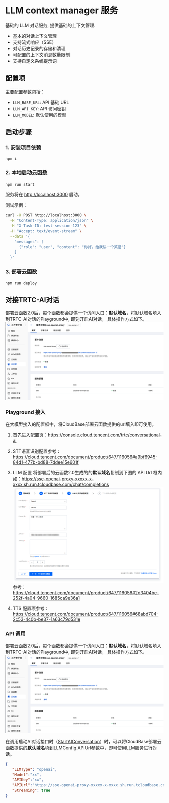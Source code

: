 # LLM context manager 服务

基础的 LLM 对话服务, 提供基础的上下文管理.

- 基本的对话上下文管理
- 支持流式响应（SSE）
- 对话历史记录的存储和清理
- 可配置的上下文消息数量限制
- 支持自定义系统提示词

## 配置项

主要配置参数包括：

- `LLM_BASE_URL`: API 基础 URL
- `LLM_API_KEY`: API 访问密钥
- `LLM_MODEL`: 默认使用的模型

## 启动步骤

### 1. 安装项目依赖

```bash
npm i
```

### 2. 本地启动云函数

```bash
npm run start
```

服务将在 <http://localhost:3000> 启动。

测试示例：

```bash
curl -X POST http://localhost:3000 \
  -H "Content-Type: application/json" \
  -H "X-Task-ID: test-session-123" \
  -H "Accept: text/event-stream" \
  --data '{
    "messages": [
      {"role": "user", "content": "你好，给我讲一个笑话"}
    ]
  }'
```

### 3. 部署云函数

```bash
npm run deploy
```

## 对接TRTC-AI对话

部署云函数2.0后，每个函数都会提供一个访问入口：**默认域名**，将默认域名填入到TRTC-AI对话的Playground中, 即刻开启AI对话， 具体操作方式如下。
![func-url.png](../images/func-url.png)

### Playground 接入

在大模型接入的配置框中，将CloudBase部署云函数提供的url填入即可使用。

1. 首先进入配置页：<https://console.cloud.tencent.com/trtc/conversational-ai>

2. STT语音识别配置参考：<https://cloud.tencent.com/document/product/647/116056#a9bf6945-84d1-477b-bd88-7ddee15e601f>

3. LLM 配置
   将部署后的云函数2.0生成的的**默认域名**复制到下图的 API Url 框内
   如：<https://sse-openai-proxy-xxxxx-x-xxxx.sh.run.tcloudbase.com/chat/completions>
   ![llm-config-playground.png](../images/llm-config-playground.png)
   参考：<https://cloud.tencent.com/document/product/647/116056#2d3404be-252f-4a04-9660-1685ca9e36a1>

4. TTS 配置项参考： <https://cloud.tencent.com/document/product/647/116056#68abd704-2c53-4c0b-be37-1a63c79d531e>

### API 调用

部署云函数2.0后，每个函数都会提供一个访问入口：**默认域名**，将默认域名填入到TRTC-AI对话的Playground中, 即刻开启AI对话， 具体操作方式如下。
![func-url.png](../images/func-url.png)

在调用启动AI对话接口时（[StartAIConversation](https://cloud.tencent.com/document/api/647/108514)）时，可以将CloudBase部署云函数提供的**默认域名**填到LLMConfig.APIUrl参数中，即可使用LLM服务进行对话。

```json
{
   "LLMType": "openai",
   "Model":"xx",
   "APIKey":"xx",
   "APIUrl":"https://sse-openai-proxy-xxxxx-x-xxxx.sh.run.tcloudbase.com/chat/completions",
   "Streaming": true
}
```
